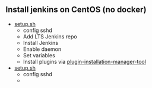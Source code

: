 ## Install jenkins on CentOS (no docker)

- [setup.sh](master/setup.sh)
  - config sshd
  - Add LTS Jenkins repo
  - Install Jenkins
  - Enable daemon
  - Set variables
  - Install plugins via [plugin-installation-manager-tool](https://github.com/jenkinsci/plugin-installation-manager-tool)
- [setup.sh](agent/setup.sh)
  - config sshd
  - 

